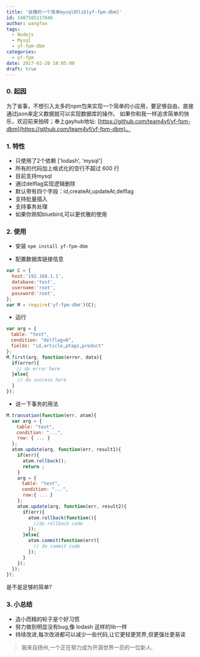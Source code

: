 ```yaml
---
title: '自撸的一个简单mysql的lib[yf-fpm-dbm]'
id: 1487585117646
author: wangfan
tags:
  - Nodejs
  - Mysql
  - yf-fpm-dbm
categories:
  - yf-fpm
date: 2017-02-20 18:05:00
draft: true
---
```

### 0. 起因

为了省事，不想引入太多的npm包来实现一个简单的小应用，要足够自由，直接通过json来定义数据就可以实现数据库的操作。
如果你和我一样追求简单的快乐，欢迎前来拍砖；奉上gayhub地址: [https://github.com/team4yf/yf-fpm-dbm](https://github.com/team4yf/yf-fpm-dbm)。
<!--more-->
### 1. 特性

- 只使用了2个依赖 ['lodash', 'mysql']
- 所有的代码加上格式化的空行不超过 600 行
- 目前支持mysql
- 通过delflag实现逻辑删除
- 默认带有四个字段：id,createAt,updateAt,delflag
- 支持批量插入
- 支持事务处理
- 如果你熟知bluebird,可以更优雅的使用

### 2. 使用

- 安装
`npm install yf-fpm-dbm`

- 配置数据库链接信息
```javascript
var C = {
  host:'192.168.1.1',
  database:'test',
  username:'root',
  password:'root',
};
var M = require('yf-fpm-dbm')(C);
```
- 运行
```javascript
var arg = {
　table: "test",
　condition: "delflag=0",
　fields: "id,article,ptags,product"
};
M.first(arg, function(error, data){
  if(error){
  　// do error here
  }else{
    // do success here
  }
});
```
- 说一下事务的用法
```javascript
M.transation(function(err, atom){
  var arg = {
  　table: "test",
  　condition: "...",
    row: { ... }
  };
  atom.update(arg, function(err, result1){
    if(err){
      atom.rollback();
      return ;
    }
    arg = {
    　table: "test",
    　condition: "...",
      row:{ ... }
    };
    atom.update(arg, function(err, result2){
      if(err){
        atom.rollback(function(){
          //do rollback code
        });
      }else{
        atom.commit(function(err){
          // do commit code
        });
      }
    });
  });
});
```
是不是足够的简单?

### 3. 小总结
- 造小而精的轮子是个好习惯
- 努力做到明显没有bug,像 lodash 这样的lib一样
- 持续改进,每次改进都可以减少一些代码,让它更轻更冥界,但更强壮更易读

> 我来自扬州,一个正在努力成为开源世界一员的一位新人.